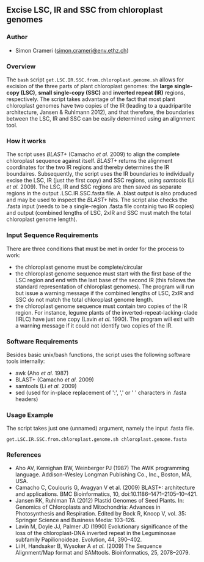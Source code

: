 ## Excise LSC, IR and SSC from chloroplast genomes

### Author
* Simon Crameri (simon.crameri@env.ethz.ch)

### Overview
The `bash` script `get.LSC.IR.SSC.from.chloroplast.genome.sh` allows for excision of the three parts of plant chloroplast genomes: the **large single-copy (LSC)**, **small single-copy (SSC)** and **inverted repeat (IR)** regions, respectively. The script takes advantage of the fact that most plant chloroplast genomes have two copies of the IR (leading to a quadripartite architecture, Jansen & Ruhlmann 2012), and that therefore, the boundaries between the LSC, IR and SSC can be easily determined using an alignment tool. 

### How it works
The script uses *BLAST+* (Camacho *et al.* 2009) to align the complete chloroplast sequence against itself. *BLAST+* returns the alignment coordinates for the two IR regions and thereby determines the IR boundaires. Subsequently, the script uses the IR boundaries to individually excise the LSC, IR (just the first copy) and SSC regions, using *samtools* (Li *et al.* 2009). The LSC, IR and SSC regions are then saved as separate regions in the output .LSC.IR.SSC.fasta file. A .blast output is also produced and may be used to inspect the *BLAST+* hits. The script also checks the .fasta input (needs to be a single-region .fasta file containig two IR copies) and output (combined lengths of LSC, 2xIR and SSC must match the total chloroplast genome length).

### Input Sequence Requirements
There are three conditions that must be met in order for the process to work:

* the chloroplast genome must be complete/circular
* the chloroplast genome sequence must start with the first base of the LSC region and end with the last base of the second IR (this follows the standard representation of chloroplast genomes). The program will run but issue a warning message if the combined lengths of LSC, 2xIR and SSC do not match the total chloroplast genome length.
* the chloroplast genome sequence must contain two copies of the IR region. For instance, legume plants of the inverted-repeat-lacking-clade (IRLC) have just one copy (Lavin *et al.* 1990). The program will exit with a warning message if it could not identify two copies of the IR.

### Software Requirements
Besides basic unix/bash functions, the script uses the following software tools internally:

* awk (Aho *et al.* 1987)
* BLAST+ (Camacho *et al.* 2009)
* samtools (Li *et al.* 2009)
* sed (used for in-place replacement of ':', ',' or ' ' characters in .fasta headers)

### Usage Example
The script takes just one (unnamed) argument, namely the input .fasta file.

`get.LSC.IR.SSC.from.chloroplast.genome.sh chloroplast.genome.fasta`

### References
* Aho AV, Kernighan BW, Weinberger PJ (1987) The AWK programming language. Addison-Wesley Longman Publishing Co., Inc., Boston, MA, USA.
* Camacho C, Coulouris G, Avagyan V et al. (2009) BLAST+: architecture and applications. BMC Bioinformatics, 10, doi:10.1186–1471–2105–10–421.
* Jansen RK, Ruhlman TA (2012) Plastid Genomes of Seed Plants. In: Genomics of Chloroplasts and Mitochondria: Advances in Photosynthesis and Respiration. Edited by Bock R, Knoop V, vol. 35: Springer Science and Business Media: 103–126.
* Lavin M, Doyle JJ, Palmer JD (1990) Evolutionary significance of the loss of the chloroplast-DNA inverted repeat in the Leguminosae subfamily Papilionoideae. Evolution, 44, 390–402.
* Li H, Handsaker B, Wysoker A *et al.* (2009) The Sequence Alignment/Map format and SAMtools. Bioinformatics, 25, 2078–2079.
